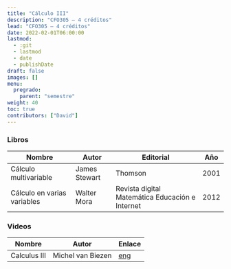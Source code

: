 ```yaml
---
title: "Cálculo III"
description: "CFO305 — 4 créditos"
lead: "CFO305 — 4 créditos"
date: 2022-02-01T06:00:00
lastmod:
  - :git
  - lastmod
  - date
  - publishDate
draft: false
images: []
menu:
  pregrado:
    parent: "semestre"
weight: 40
toc: true
contributors: ["David"]
---
```


### Libros

|Nombre|Autor|Editorial|Año|
|------|-----|---------|---|
|Cálculo multivariable|James Stewart|Thomson|2001|
|Cálculo en varias variables|Walter Mora|Revista digital Matemática Educación e Internet|2012|

### Videos

|Nombre|Autor|Enlace|
|------|-----|------|
|Calculus III|Michel van Biezen|[eng](https://www.ilectureonline.com/lectures/subject/MATH/22)
